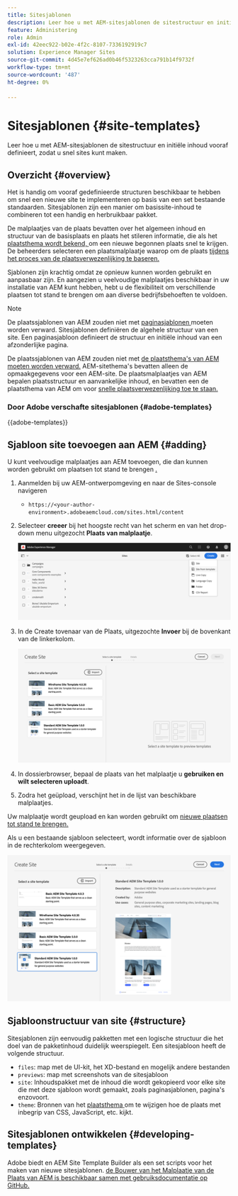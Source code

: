 ```yaml
---
title: Sitesjablonen
description: Leer hoe u met AEM-sitesjablonen de sitestructuur en initiële inhoud vooraf definieert, zodat u snel sites kunt maken.
feature: Administering
role: Admin
exl-id: 42eec922-b02e-4f2c-8107-7336192919c7
solution: Experience Manager Sites
source-git-commit: 4d45e7ef626ad0b46f5323263cca791b14f9732f
workflow-type: tm+mt
source-wordcount: '487'
ht-degree: 0%

---
```



# Sitesjablonen {#site-templates}

Leer hoe u met AEM-sitesjablonen de sitestructuur en initiële inhoud vooraf definieert, zodat u snel sites kunt maken.

## Overzicht {#overview}

Het is handig om vooraf gedefinieerde structuren beschikbaar te hebben om snel een nieuwe site te implementeren op basis van een set bestaande standaarden. Sitesjablonen zijn een manier om basissite-inhoud te combineren tot een handig en herbruikbaar pakket.

De malplaatjes van de plaats bevatten over het algemeen inhoud en structuur van de basisplaats en plaats het stileren informatie, die als het [ plaatsthema wordt bekend, ](site-themes.md) om een nieuwe begonnen plaats snel te krijgen. De beheerders selecteren een plaatsmalplaatje waarop om de plaats [ tijdens het proces van de plaatsverwezenlijking te baseren.](create-site.md)

Sjablonen zijn krachtig omdat ze opnieuw kunnen worden gebruikt en aanpasbaar zijn. En aangezien u veelvoudige malplaatjes beschikbaar in uw installatie van AEM kunt hebben, hebt u de flexibiliteit om verschillende plaatsen tot stand te brengen om aan diverse bedrijfsbehoeften te voldoen.

>[!NOTE]
>
>De plaatssjablonen van AEM zouden niet met [ paginasjablonen ](/help/sites-cloud/authoring/page-editor/templates.md) moeten worden verward. Sitesjablonen definiëren de algehele structuur van een site. Een paginasjabloon definieert de structuur en initiële inhoud van een afzonderlijke pagina.
>
>De plaatssjablonen van AEM zouden niet met [ de plaatsthema&#39;s van AEM moeten worden verward.](site-themes.md) AEM-sitethema&#39;s bevatten alleen de opmaakgegevens voor een AEM-site. De plaatsmalplaatjes van AEM bepalen plaatsstructuur en aanvankelijke inhoud, en bevatten een de plaatsthema van AEM om voor [ snelle plaatsverwezenlijking toe te staan.](create-site.md)

### Door Adobe verschafte sitesjablonen {#adobe-templates}

{{adobe-templates}}

## Sjabloon site toevoegen aan AEM {#adding}

U kunt veelvoudige malplaatjes aan AEM toevoegen, die dan kunnen worden gebruikt om plaatsen tot stand te brengen [.](create-site.md)

1. Aanmelden bij uw AEM-ontwerpomgeving en naar de Sites-console navigeren

   * `https://<your-author-environment>.adobeaemcloud.com/sites.html/content`

1. Selecteer **creeer** bij het hoogste recht van het scherm en van het drop-down menu uitgezocht **Plaats van malplaatje**.

   ![ Creërend een plaats van een malplaatje ](../assets/create-site-from-template.png)

1. In de Create tovenaar van de Plaats, uitgezochte **Invoer** bij de bovenkant van de linkerkolom.

   ![ tovenaar van de creatie van de Plaats ](../assets/site-creation-wizard.png)

1. In dossierbrowser, bepaal de plaats van het malplaatje u **gebruiken en wilt selecteren uploadt**.

1. Zodra het geüpload, verschijnt het in de lijst van beschikbare malplaatjes.

Uw malplaatje wordt geupload en kan worden gebruikt om [ nieuwe plaatsen tot stand te brengen.](create-site.md)

Als u een bestaande sjabloon selecteert, wordt informatie over de sjabloon in de rechterkolom weergegeven.

![ selecteer een malplaatje ](../assets/select-site-template.png)

## Sjabloonstructuur van site {#structure}

Sitesjablonen zijn eenvoudig pakketten met een logische structuur die het doel van de pakketinhoud duidelijk weerspiegelt. Een sitesjabloon heeft de volgende structuur.

* `files`: map met de UI-kit, het XD-bestand en mogelijk andere bestanden
* `previews`: map met screenshots van de sitesjabloon
* `site`: Inhoudspakket met de inhoud die wordt gekopieerd voor elke site die met deze sjabloon wordt gemaakt, zoals paginasjablonen, pagina&#39;s enzovoort.
* `theme`: Bronnen van het [ plaatsthema ](site-themes.md) om te wijzigen hoe de plaats met inbegrip van CSS, JavaScript, etc. kijkt.

## Sitesjablonen ontwikkelen {#developing-templates}

Adobe biedt en AEM Site Template Builder als een set scripts voor het maken van nieuwe sitesjablonen. [ de Bouwer van het Malplaatje van de Plaats van AEM is beschikbaar samen met gebruiksdocumentatie op GitHub.](https://github.com/adobe/aem-site-template-builder)
